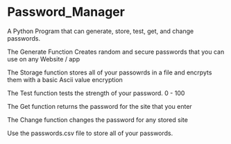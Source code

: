 # Password_Manager
A Python Program that can generate, store, test, get, and change passwords.

The Generate Function Creates random and secure passwords that you can use on any Website / app

The Storage function stores all of your passowrds in a file and encrpyts them with a basic Ascii value encryption

The Test function tests the strength of your password. 0 - 100

The Get function returns the password for the site that you enter

The Change function changes the password for any stored site

Use the passwords.csv file to store all of your passwords.
